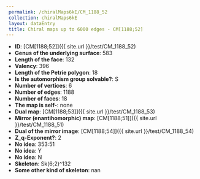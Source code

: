 ```yaml
--- 
 permalink: /chiralMaps6kE/CM_1188_52 
 collection: chiralMaps6kE
 layout: dataEntry
 title: Chiral maps up to 6000 edges - CM[1188;52]
---
```


- **ID**: [CM[1188;52]]({{ site.url }}/test/CM_1188_52)
- **Genus of the underlying surface**: 583
- **Length of the face**: 132
- **Valency**: 396
- **Length of the Petrie polygon**: 18
- **Is the automorphism group solvable?**: S
- **Number of vertices**: 6
- **Number of edges**: 1188
- **Number of faces**: 18
- **The map is self-**: none
- **Dual map**: [CM[1188;53]]({{ site.url }}/test/CM_1188_53)
- **Mirror (enantihomorphic) map**: [CM[1188;51]]({{ site.url }}/test/CM_1188_51)
- **Dual of the mirror image**: [CM[1188;54]]({{ site.url }}/test/CM_1188_54)
- **Z_q-Exponent?**: 2
- **No idea**:  353:51
- **No idea**: Y
- **No idea**: N
- **Skeleton**: Sk(6;2)^132
- **Some other kind of skeleton**: nan
